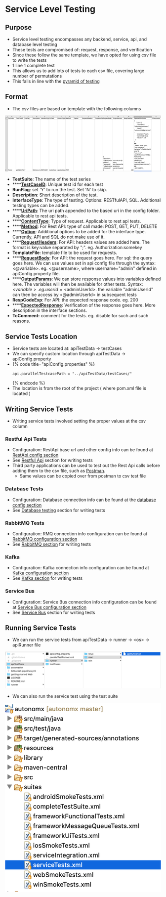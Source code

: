 # Service Level Testing

## Purpose

* Service level testing encompasses any backend, service, api, and database level testing
* These tests are compromised of: request, response, and verification
* Since these follow the same template, we have opted for using csv file to write the tests
* 1 line 1 complete test&#x20;
* This allows us to add lots of tests to each csv file, covering large number of permutations
* This falls in line with the [pyramid of testing](https://app.gitbook.com/@ehsan-matean/s/autonomx/testing-tips/pyramid-of-testing)

## Format

* The csv files are based on template with the following columns

![](<../.gitbook/assets/image (31).png>)

* **TestSuite**: The name of the test series
* ****[**TestCaseID**](https://docs.autonomx.io/service-level-testing/test-file/testcaseid): Unique test id for each test
* **RunFlag**: set 'Y' to run the test. Set 'N' to skip.
* **Description**: Short description of the test.
* **InterfaceType**: The type of testing. Options: RESTfulAPI, SQL. Additional testing types can be added.
* ****[**UriPath**](https://docs.autonomx.io/service-level-testing/test-file/uripath): The uri path appended to the based uri in the config folder. Applicable to rest api tests.
* ****[**ContentType**](https://docs.autonomx.io/service-level-testing/test-file/contenttype): Type of request. Applicable to rest api tests.
* ****[**Method**](https://docs.autonomx.io/service-level-testing/test-file/method): For Rest API: type of call made: POST, GET, PUT, DELETE
* ****[**Option**](https://docs.autonomx.io/service-level-testing/test-file/option): Additional options to be added for the interface type. Currently, API and SQL do not make use of it.
* ****[**RequestHeaders**](https://docs.autonomx.io/service-level-testing/test-file/header): For API: headers values are added here. The format is key:value separated by ";". eg. Authorization:somekey
* **TemplateFile**: template file to be used for requests.&#x20;
* ****[**RequestBody**](https://docs.autonomx.io/service-level-testing/test-file/requestbody): For API: the request goes here. For sql: the query goes here. We can use values set in api config file through the syntax: <@variable>. eg. <@username>, where username="admin" defined in apiConfig.property file.
* ****[**OutputParams**](https://docs.autonomx.io/service-level-testing/test-file/outputparam): We can store response values into variables defined here. The variables will then be available for other tests. Syntax: <$variable>. eg. userid=<$adminUserId>. the variable "adminUserId" can then be access by <@adminUserId> in subsequent tests
* **RespCodeExp**: For API: the expected response code. eg. 200
* ****[**ExpectedResponse**](https://docs.autonomx.io/service-level-testing/test-file/expectedresponse): Verification of the response goes here. More description in the interface sections.
* **TcComment:** comment for the tests. eg. disable for such and such reasons.

## Service Tests Location

* Service tests are located at: apiTestData -> testCases
* We can specify custom location through apiTestData -> apiConfig.property&#x20;
* {% code title="apiConfig.properties" %}
  ```
  api.parallelTestcasePath = "../apiTestData/testCases/"
  ```
  {% endcode %}
* The location is from the root of the project ( where pom.xml file is located )

## Writing Service Tests

* Writing service tests involved setting the proper values at the csv column

### Restful Api Tests

* Configuration: RestApi base url and other config info can be found at [RestApi config section](https://docs.autonomx.io/configuration/config-properties/apiconfig/api)
* See [Restful Api](https://docs.autonomx.io/service-level-testing/interface/rest-api) section for writing tests
* Third party applications can be used to test out the Rest Api calls before adding them to the csv file, such as [Postman](https://www.postman.com).&#x20;
  * Same values can be copied over from postman to csv test file

### Database Tests

* Configuration: Database connection info can be found at the [database config section](https://docs.autonomx.io/configuration/config-properties/apiconfig/database)
* See [Database testing](https://docs.autonomx.io/service-level-testing/interface/database) section for writing tests

### RabbitMQ Tests

* Configuration: RMQ connection info configuration can be found at [RabbitMQ configuration section](https://docs.autonomx.io/configuration/config-properties/apiconfig/rabbitmq)
* See [RabbitMQ section](https://docs.autonomx.io/service-level-testing/interface/rabbit-mq) for writing tests

### Kafka

* Configuration: Kafka connection info configuration can be found at [Kafka configuration section](https://docs.autonomx.io/configuration/config-properties/apiconfig/kafka)
* See [Kafka section](https://docs.autonomx.io/service-level-testing/interface/kafka) for writing tests

### Service Bus

* Configuration: Service Bus connection info configuration can be found at [Service Bus configuration section](https://docs.autonomx.io/configuration/config-properties/apiconfig/service-bus)
* See [Service Bus](https://docs.autonomx.io/service-level-testing/interface/service-bus) section for writing tests

## Running Service Tests

* We can run the service tests from apiTestData -> runner -> \<os> -> apiRunner file

![](<../.gitbook/assets/image (33).png>)

* We can also run the service test using the test suite

![](<../.gitbook/assets/image (125).png>)

